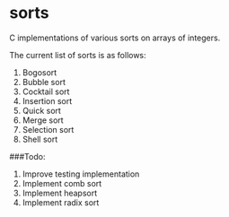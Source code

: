 # sorts
C implementations of various sorts on arrays of integers.

The current list of sorts is as follows:

1. Bogosort
2. Bubble sort
3. Cocktail sort
4. Insertion sort
5. Quick sort
6. Merge sort
7. Selection sort
8. Shell sort

###Todo:
1. Improve testing implementation  
2. Implement comb sort  
3. Implement heapsort  
4. Implement radix sort
